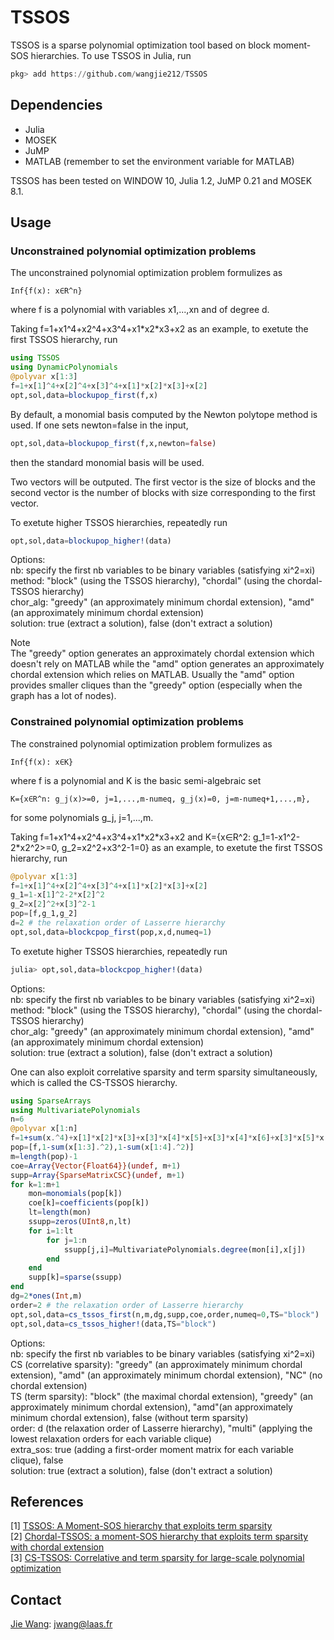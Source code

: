 # TSSOS
TSSOS is a sparse polynomial optimization tool based on block moment-SOS hierarchies. To use TSSOS in Julia, run
```Julia
pkg> add https://github.com/wangjie212/TSSOS
 ```

## Dependencies
- Julia
- MOSEK
- JuMP
- MATLAB (remember to set the environment variable for MATLAB)

TSSOS has been tested on WINDOW 10, Julia 1.2, JuMP 0.21 and MOSEK 8.1.
## Usage
### Unconstrained polynomial optimization problems
The unconstrained polynomial optimization problem formulizes as
```
Inf{f(x): x∈R^n}
```
where f is a polynomial with variables x1,...,xn and of degree d.

Taking f=1+x1^4+x2^4+x3^4+x1\*x2\*x3+x2 as an example, to exetute the first TSSOS hierarchy, run
```Julia
using TSSOS
using DynamicPolynomials
@polyvar x[1:3]
f=1+x[1]^4+x[2]^4+x[3]^4+x[1]*x[2]*x[3]+x[2]
opt,sol,data=blockupop_first(f,x)
```
By default, a monomial basis computed by the Newton polytope method is used. If one sets newton=false in the input,
```Julia
opt,sol,data=blockupop_first(f,x,newton=false)
```
then the standard monomial basis will be used.

Two vectors will be outputed. The first vector is the size of blocks and the second vector is the number of blocks with size corresponding to the first vector.

To exetute higher TSSOS hierarchies, repeatedly run

```Julia
opt,sol,data=blockupop_higher!(data)
```

Options:  
nb: specify the first nb variables to be binary variables (satisfying xi^2=xi)  
method: "block" (using the TSSOS hierarchy), "chordal" (using the chordal-TSSOS hierarchy)  
chor_alg: "greedy" (an approximately minimum chordal extension), "amd" (an approximately minimum chordal extension)  
solution: true (extract a solution), false (don't extract a solution)

Note  
The "greedy" option generates an approximately chordal extension which doesn't rely on MATLAB while the "amd" option generates an approximately chordal extension which relies on MATLAB. Usually the "amd" option provides smaller cliques than the "greedy" option (especially when the graph has a lot of nodes).

### Constrained polynomial optimization problems
The constrained polynomial optimization problem formulizes as
```
Inf{f(x): x∈K}
```
where f is a polynomial and K is the basic semi-algebraic set
```
K={x∈R^n: g_j(x)>=0, j=1,...,m-numeq, g_j(x)=0, j=m-numeq+1,...,m},
```
for some polynomials g_j, j=1,...,m.

Taking f=1+x1^4+x2^4+x3^4+x1\*x2\*x3+x2 and K={x∈R^2: g_1=1-x1^2-2\*x2^2>=0, g_2=x2^2+x3^2-1=0} as an example, to exetute the first TSSOS hierarchy, run

```Julia
@polyvar x[1:3]
f=1+x[1]^4+x[2]^4+x[3]^4+x[1]*x[2]*x[3]+x[2]
g_1=1-x[1]^2-2*x[2]^2
g_2=x[2]^2+x[3]^2-1
pop=[f,g_1,g_2]
d=2 # the relaxation order of Lasserre hierarchy
opt,sol,data=blockcpop_first(pop,x,d,numeq=1)
```

To exetute higher TSSOS hierarchies, repeatedly run

```Julia
julia> opt,sol,data=blockcpop_higher!(data)
```

Options:  
nb: specify the first nb variables to be binary variables (satisfying xi^2=xi)  
method: "block" (using the TSSOS hierarchy), "chordal" (using the chordal-TSSOS hierarchy)  
chor_alg: "greedy" (an approximately minimum chordal extension), "amd" (an approximately minimum chordal extension)  
solution: true (extract a solution), false (don't extract a solution)

One can also exploit correlative sparsity and term sparsity simultaneously, which is called the CS-TSSOS hierarchy.

```Julia
using SparseArrays
using MultivariatePolynomials
n=6
@polyvar x[1:n]
f=1+sum(x.^4)+x[1]*x[2]*x[3]+x[3]*x[4]*x[5]+x[3]*x[4]*x[6]+x[3]*x[5]*x[6]+x[4]*x[5]*x[6]
pop=[f,1-sum(x[1:3].^2),1-sum(x[1:4].^2)]
m=length(pop)-1
coe=Array{Vector{Float64}}(undef, m+1)
supp=Array{SparseMatrixCSC}(undef, m+1)
for k=1:m+1
    mon=monomials(pop[k])
    coe[k]=coefficients(pop[k])
    lt=length(mon)
    ssupp=zeros(UInt8,n,lt)
    for i=1:lt
        for j=1:n
            ssupp[j,i]=MultivariatePolynomials.degree(mon[i],x[j])
        end
    end
    supp[k]=sparse(ssupp)
end
dg=2*ones(Int,m)
order=2 # the relaxation order of Lasserre hierarchy
opt,sol,data=cs_tssos_first(n,m,dg,supp,coe,order,numeq=0,TS="block")
opt,sol,data=cs_tssos_higher!(data,TS="block")
```
Options:  
nb: specify the first nb variables to be binary variables (satisfying xi^2=xi)  
CS (correlative sparsity): "greedy" (an approximately minimum chordal extension), "amd" (an approximately minimum chordal extension), "NC" (no chordal extension)  
TS (term sparsity): "block" (the maximal chordal extension), "greedy" (an approximately minimum chordal extension), "amd"(an approximately minimum chordal extension), false (without term sparsity)  
order: d (the relaxation order of Lasserre hierarchy), "multi" (applying the lowest relaxation orders for each variable clique)  
extra_sos: true (adding a first-order moment matrix for each variable clique), false  
solution: true (extract a solution), false (don't extract a solution)


## References
[1] [TSSOS: A Moment-SOS hierarchy that exploits term sparsity](https://arxiv.org/abs/1912.08899)  
[2] [Chordal-TSSOS: a moment-SOS hierarchy that exploits term sparsity with chordal extension](https://arxiv.org/abs/2003.03210)  
[3] [CS-TSSOS: Correlative and term sparsity for large-scale polynomial optimization](https://arXiv:2005.02828)

## Contact
[Jie Wang](https://wangjie212.github.io/jiewang/): jwang@laas.fr
